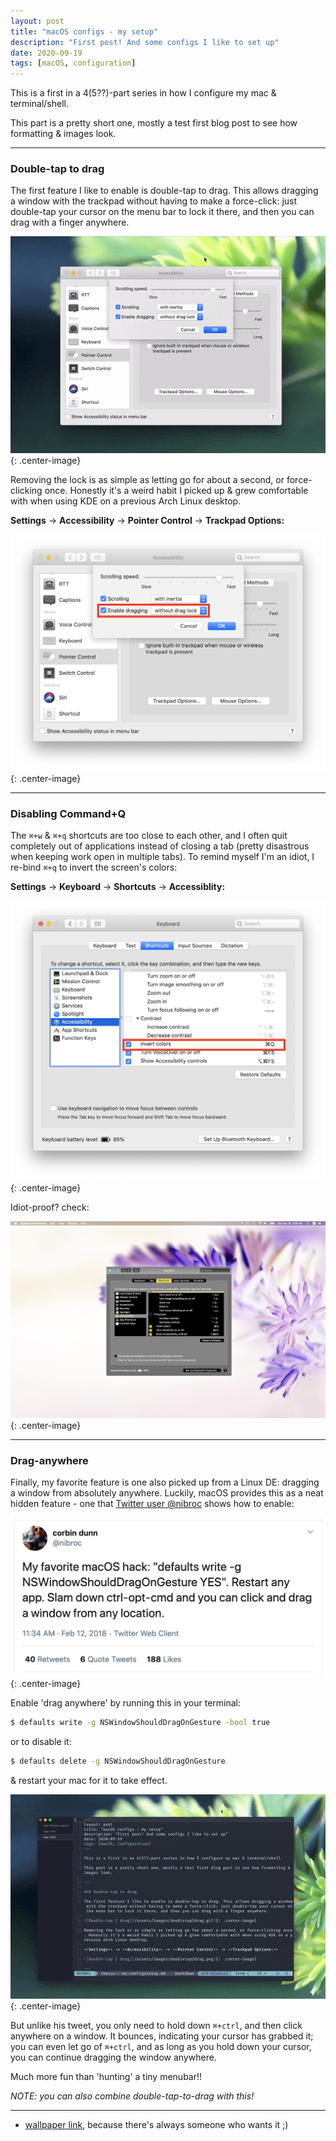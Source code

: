 ```yaml
---
layout: post
title: "macOS configs - my setup"
description: "First post! And some configs I like to set up"
date: 2020-09-19
tags: [macOS, configuration]
---
```


This is a first in a 4(5??)-part series in how I configure my mac & terminal/shell.

This part is a pretty short one, mostly a test first blog post to see how formatting & images look.

---

### Double-tap to drag

The first feature I like to enable is double-tap to drag. This allows dragging a window with the trackpad without having to make a force-click: just double-tap your cursor on the menu bar to lock it there, and then you can drag with a finger anywhere.

![Double-tap 2 drag](/assets/images/doubletap2drag.gif){: .center-image}

Removing the lock is as simple as letting go for about a second, or force-clicking once. Honestly it's a weird habit I picked up & grew comfortable with when using KDE on a previous Arch Linux desktop.

**Settings** -> **Accessibility** -> **Pointer Control** -> **Trackpad Options:**

![Double-tap 2 drag](/assets/images/doubletap2drag.png){: .center-image}

---

### Disabling Command+Q

The `⌘+w` & `⌘+q` shortcuts are too close to each other, and I often quit completely out of applications instead of closing a tab (pretty disastrous when keeping work open in multiple tabs). To remind myself I'm an idiot, I re-bind `⌘+q` to invert the screen's colors:

**Settings** -> **Keyboard** -> **Shortcuts** -> **Accessiblity:**

![Double-tap 2 drag](/assets/images/invertcolors.png){: .center-image}

Idiot-proof? check:

![Double-tap 2 drag](/assets/images/invertcolorscheck.png){: .center-image}

---

### Drag-anywhere

Finally, my favorite feature is one also picked up from a Linux DE: dragging a window from absolutely anywhere. Luckily, macOS provides this as a neat hidden feature - one that [Twitter user @nibroc](https://twitter.com/nibroc/status/963088893758259200) shows how to enable:

![Double-tap 2 drag](/assets/images/nibroc.png){: .center-image}

Enable 'drag anywhere' by running this in your terminal:

```bash
$ defaults write -g NSWindowShouldDragOnGesture -bool true
```

or to disable it:

```bash
$ defaults delete -g NSWindowShouldDragOnGesture
```

& restart your mac for it to take effect.

![Double-tap 2 drag](/assets/images/draganywhere.gif){: .center-image}

But unlike his tweet, you only need to hold down `⌘+ctrl`, and then click anywhere on a window. It bounces, indicating your cursor has grabbed it; you can even let go of `⌘+ctrl`, and as long as you hold down your cursor, you can continue dragging the window anywhere.

Much more fun than 'hunting' a tiny menubar!!

_NOTE: you can also combine double-tap-to-drag with this!_

---

- [wallpaper link](/assets/images/A4D.jpg), because there's always someone who wants it ;)
